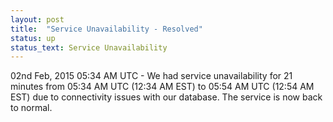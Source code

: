 ```yaml
---
layout: post
title:  "Service Unavailability - Resolved"
status: up
status_text: Service Unavailability
---
```


02nd Feb, 2015 05:34 AM UTC  - We had service unavailability for 21 minutes from 05:34 AM UTC (12:34 AM EST) to 05:54 AM UTC (12:54 AM EST) due to connectivity issues with our database. The service is now back to normal.
